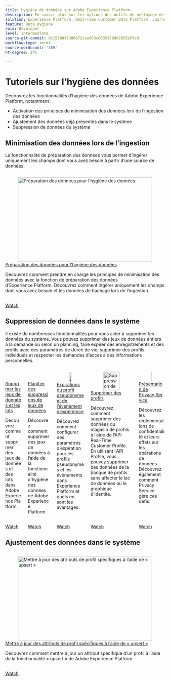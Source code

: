 ```yaml
---
title: Hygiène de données sur Adobe Experience Platform
description: En savoir plus sur les options des outils de nettoyage de données dans Adobe Experience Platform
solution: Experience Platform, Real-Time Customer Data Platform, Journey Optimizer
feature: Data Hygiene
role: Developer
level: Intermediate
source-git-commit: 9c15708f7300672caa963c0635179dd2855e5fed
workflow-type: tm+mt
source-wordcount: '389'
ht-degree: 24%

---
```


# Tutoriels sur l’hygiène des données

Découvrez les fonctionnalités d’hygiène des données de Adobe Experience Platform, notamment :

* Activation des principes de minimisation des données lors de l’ingestion des données
* Ajustement des données déjà présentes dans le système
* Suppression de données du système

<!--
Data hygiene:

* Enables citizen data stewards working in Privacy or IT teams to manage customer data lifecycle.
* Provides foundational workflows for setting expiration of datasets based on corporate policies, partner
arrangements, customer commitments or regulatory needs.
* Provides foundational workflows for managing targeted treatment of identities and data belonging to consumers in a
holistic fashion.
* Provides monitoring, work order management and notifications of tasks.
* Provides the ability to log the lifecyle management tasks for auditing purposes.
-->

## Minimisation des données lors de l’ingestion

La fonctionnalité de préparation des données vous permet d’ingérer uniquement les champs dont vous avez besoin à partir d’une source de données.

<!-- CARDS
{cta=Watch}
* data-prep-for-data-hygiene.md
-->
<!-- START CARDS HTML - DO NOT MODIFY BY HAND -->
<div class="columns">
    <div class="column is-half-tablet is-half-desktop is-one-third-widescreen" aria-label="Data prep for data hygiene">
        <div class="card" style="height: 100%; display: flex; flex-direction: column; height: 100%;">
            <div class="card-image">
                <figure class="image x-is-16by9">
                    <a href="data-prep-for-data-hygiene.md" title="Préparation des données pour l’hygiène des données" target="_blank" rel="referrer">
                        <img class="is-bordered-r-small" src="https://video.tv.adobe.com/v/3449277/?format=jpeg&nocache=1740251397387&captions=fre_fr" alt="Préparation des données pour l’hygiène des données"
                             style="width: 100%; aspect-ratio: 16 / 9; object-fit: cover; overflow: hidden; display: block; margin: auto;">
                    </a>
                </figure>
            </div>
            <div class="card-content is-padded-small" style="display: flex; flex-direction: column; flex-grow: 1; justify-content: space-between;">
                <div class="top-card-content">
                    <p class="headline is-size-6 has-text-weight-bold">
                        <a href="data-prep-for-data-hygiene.md" target="_blank" rel="referrer" title="Préparation des données pour l’hygiène des données">Préparation des données pour l’hygiène des données</a>
                    </p>
                    <p class="is-size-6">Découvrez comment prendre en charge les principes de minimisation des données avec la fonction de préparation des données d’Experience Platform. Découvrez comment ingérer uniquement les champs dont vous avez besoin et les données de hachage lors de l’ingestion.</p>
                </div>
                <a href="data-prep-for-data-hygiene.md" target="_blank" rel="referrer" class="spectrum-Button spectrum-Button--outline spectrum-Button--primary spectrum-Button--sizeM" style="align-self: flex-start; margin-top: 1rem;">
                    <span class="spectrum-Button-label has-no-wrap has-text-weight-bold">Watch</span>
                </a>
            </div>
        </div>
    </div>
</div>
<!-- END CARDS HTML - DO NOT MODIFY BY HAND -->

## Suppression de données dans le système

Il existe de nombreuses fonctionnalités pour vous aider à supprimer les données du système. Vous pouvez supprimer des jeux de données entiers à la demande ou selon un planning, faire expirer des enregistrements et des profils avec des paramètres de durée de vie, supprimer des profils individuels et respecter les demandes d’accès à des informations personnelles.
<!-- CARDS
{cta=Watch}
* delete-datasets-and-batches.md
* ../data-lifecycle/expire-datasets.md
* pseudonymous-profile-and-event-expiration.md
* ../profiles/delete-profiles.md{description=Learn how to delete data from the Profile Store using the Real-Time Customer Profile API. By using the Profile API, you can remove data from the profile store without affecting the data lake or identity graph.}
* ../privacy/introduction-to-privacy-services.md
-->
<!-- START CARDS HTML - DO NOT MODIFY BY HAND -->
<div class="columns">
    <div class="column is-half-tablet is-half-desktop is-one-third-widescreen" aria-label="Delete datasets and batches">
        <div class="card" style="height: 100%; display: flex; flex-direction: column; height: 100%;">
            <div class="card-image">
                <figure class="image x-is-16by9">
                    <a href="delete-datasets-and-batches.md" title="Supprimer les jeux de données et les lots" target="_blank" rel="referrer">
                        <img class="is-bordered-r-small" src="https://video.tv.adobe.com/v/3429790/?format=jpeg&nocache=1740251397681" alt="Supprimer les jeux de données et les lots"
                             style="width: 100%; aspect-ratio: 16 / 9; object-fit: cover; overflow: hidden; display: block; margin: auto;">
                    </a>
                </figure>
            </div>
            <div class="card-content is-padded-small" style="display: flex; flex-direction: column; flex-grow: 1; justify-content: space-between;">
                <div class="top-card-content">
                    <p class="headline is-size-6 has-text-weight-bold">
                        <a href="delete-datasets-and-batches.md" target="_blank" rel="referrer" title="Supprimer les jeux de données et les lots">Supprimer les jeux de données et les lots</a>
                    </p>
                    <p class="is-size-6">Découvrez comment supprimer des jeux de données et des lots dans Adobe Experience Platform.</p>
                </div>
                <a href="delete-datasets-and-batches.md" target="_blank" rel="referrer" class="spectrum-Button spectrum-Button--outline spectrum-Button--primary spectrum-Button--sizeM" style="align-self: flex-start; margin-top: 1rem;">
                    <span class="spectrum-Button-label has-no-wrap has-text-weight-bold">Watch</span>
                </a>
            </div>
        </div>
    </div>
    <div class="column is-half-tablet is-half-desktop is-one-third-widescreen" aria-label="Schedule dataset deletes">
        <div class="card" style="height: 100%; display: flex; flex-direction: column; height: 100%;">
            <div class="card-image">
                <figure class="image x-is-16by9">
                    <a href="../data-lifecycle/expire-datasets.md" title="Planifier des suppressions de jeux de données" target="_blank" rel="referrer">
                        <img class="is-bordered-r-small" src="https://video.tv.adobe.com/v/3430312?format=jpeg&nocache=1740251397716&captions=fre_fr" alt="Planifier des suppressions de jeux de données"
                             style="width: 100%; aspect-ratio: 16 / 9; object-fit: cover; overflow: hidden; display: block; margin: auto;">
                    </a>
                </figure>
            </div>
            <div class="card-content is-padded-small" style="display: flex; flex-direction: column; flex-grow: 1; justify-content: space-between;">
                <div class="top-card-content">
                    <p class="headline is-size-6 has-text-weight-bold">
                        <a href="../data-lifecycle/expire-datasets.md" target="_blank" rel="referrer" title="Planifier des suppressions de jeux de données">Planifier des suppressions de jeux de données</a>
                    </p>
                    <p class="is-size-6">Découvrez comment supprimer des jeux de données à l’aide de la fonctionnalité d’hygiène des données de Adobe Experience Platform.</p>
                </div>
                <a href="../data-lifecycle/expire-datasets.md" target="_blank" rel="referrer" class="spectrum-Button spectrum-Button--outline spectrum-Button--primary spectrum-Button--sizeM" style="align-self: flex-start; margin-top: 1rem;">
                    <span class="spectrum-Button-label has-no-wrap has-text-weight-bold">Watch</span>
                </a>
            </div>
        </div>
    </div>
    <div class="column is-half-tablet is-half-desktop is-one-third-widescreen" aria-label="Pseudonymous profile and Experience Event expirations">
        <div class="card" style="height: 100%; display: flex; flex-direction: column; height: 100%;">
            <div class="card-image">
                <figure class="image x-is-16by9">
                    <a href="pseudonymous-profile-and-event-expiration.md" title="Expirations de profils pseudonymes et d’événements d’expérience" target="_blank" rel="referrer">
                        <img class="is-bordered-r-small" src="https://video.tv.adobe.com/v/3449854?format=jpeg&nocache=1740251397705&captions=fre_fr" alt="Expirations de profils pseudonymes et d’événements d’expérience"
                             style="width: 100%; aspect-ratio: 16 / 9; object-fit: cover; overflow: hidden; display: block; margin: auto;">
                    </a>
                </figure>
            </div>
            <div class="card-content is-padded-small" style="display: flex; flex-direction: column; flex-grow: 1; justify-content: space-between;">
                <div class="top-card-content">
                    <p class="headline is-size-6 has-text-weight-bold">
                        <a href="pseudonymous-profile-and-event-expiration.md" target="_blank" rel="referrer" title="Expirations de profils pseudonymes et d’événements d’expérience">Expirations du profil pseudonyme et de l’événement d’expérience</a>
                    </p>
                    <p class="is-size-6">Découvrez comment configurer des paramètres d’expiration pour les profils pseudonymes et les événements dans Experience Platform et quels en sont les avantages.</p>
                </div>
                <a href="pseudonymous-profile-and-event-expiration.md" target="_blank" rel="referrer" class="spectrum-Button spectrum-Button--outline spectrum-Button--primary spectrum-Button--sizeM" style="align-self: flex-start; margin-top: 1rem;">
                    <span class="spectrum-Button-label has-no-wrap has-text-weight-bold">Watch</span>
                </a>
            </div>
        </div>
    </div>
    <div class="column is-half-tablet is-half-desktop is-one-third-widescreen" aria-label="Delete profiles">
        <div class="card" style="height: 100%; display: flex; flex-direction: column; height: 100%;">
            <div class="card-image">
                <figure class="image x-is-16by9">
                    <a href="../profiles/delete-profiles.md" title="Suppression de profils" target="_blank" rel="referrer">
                        <img class="is-bordered-r-small" src="https://video.tv.adobe.com/v/3429807/?format=jpeg&nocache=1740251397692" alt="Suppression de profils"
                             style="width: 100%; aspect-ratio: 16 / 9; object-fit: cover; overflow: hidden; display: block; margin: auto;">
                    </a>
                </figure>
            </div>
            <div class="card-content is-padded-small" style="display: flex; flex-direction: column; flex-grow: 1; justify-content: space-between;">
                <div class="top-card-content">
                    <p class="headline is-size-6 has-text-weight-bold">
                        <a href="../profiles/delete-profiles.md" target="_blank" rel="referrer" title="Suppression de profils">Supprimer des profils</a>
                    </p>
                    <p class="is-size-6">Découvrez comment supprimer des données du magasin de profils à l’aide de l’API Real-Time Customer Profile. En utilisant l’API Profile, vous pouvez supprimer des données de la banque de profils sans affecter le lac de données ou le graphique d’identité.</p>
                </div>
                <a href="../profiles/delete-profiles.md" target="_blank" rel="referrer" class="spectrum-Button spectrum-Button--outline spectrum-Button--primary spectrum-Button--sizeM" style="align-self: flex-start; margin-top: 1rem;">
                    <span class="spectrum-Button-label has-no-wrap has-text-weight-bold">Watch</span>
                </a>
            </div>
        </div>
    </div>
    <div class="column is-half-tablet is-half-desktop is-one-third-widescreen" aria-label="Introduction to Privacy Service">
        <div class="card" style="height: 100%; display: flex; flex-direction: column; height: 100%;">
            <div class="card-image">
                <figure class="image x-is-16by9">
                    <a href="../privacy/introduction-to-privacy-services.md" title="Présentation de Privacy Service" target="_blank" rel="referrer">
                        <img class="is-bordered-r-small" src="https://video.tv.adobe.com/v/336074?format=jpeg&nocache=1740251397727" alt="Présentation de Privacy Service"
                             style="width: 100%; aspect-ratio: 16 / 9; object-fit: cover; overflow: hidden; display: block; margin: auto;">
                    </a>
                </figure>
            </div>
            <div class="card-content is-padded-small" style="display: flex; flex-direction: column; flex-grow: 1; justify-content: space-between;">
                <div class="top-card-content">
                    <p class="headline is-size-6 has-text-weight-bold">
                        <a href="../privacy/introduction-to-privacy-services.md" target="_blank" rel="referrer" title="Présentation de Privacy Service">Présentation de Privacy Service</a>
                    </p>
                    <p class="is-size-6">Découvrez les réglementations de confidentialité et leurs effets sur les opérations de données. Découvrez également comment Privacy Service gère ces défis.</p>
                </div>
                <a href="../privacy/introduction-to-privacy-services.md" target="_blank" rel="referrer" class="spectrum-Button spectrum-Button--outline spectrum-Button--primary spectrum-Button--sizeM" style="align-self: flex-start; margin-top: 1rem;">
                    <span class="spectrum-Button-label has-no-wrap has-text-weight-bold">Watch</span>
                </a>
            </div>
        </div>
    </div>
</div>
<!-- END CARDS HTML - DO NOT MODIFY BY HAND -->





## Ajustement des données dans le système

<!-- CARDS
{cta=Watch}
* ../profiles/update-a-specific-attribute-with-upsert.md
-->
<!-- START CARDS HTML - DO NOT MODIFY BY HAND -->
<div class="columns">
    <div class="column is-half-tablet is-half-desktop is-one-third-widescreen" aria-label="Update specific profile attributes using `upsert`">
        <div class="card" style="height: 100%; display: flex; flex-direction: column; height: 100%;">
            <div class="card-image">
                <figure class="image x-is-16by9">
                    <a href="../profiles/update-a-specific-attribute-with-upsert.md" title="Mettre à jour des attributs de profil spécifiques à l’aide de « upsert »" target="_blank" rel="referrer">
                        <img class="is-bordered-r-small" src="https://video.tv.adobe.com/v/3443443/?format=jpeg&nocache=1740251398874&captions=fre_fr" alt="Mettre à jour des attributs de profil spécifiques à l’aide de « upsert »"
                             style="width: 100%; aspect-ratio: 16 / 9; object-fit: cover; overflow: hidden; display: block; margin: auto;">
                    </a>
                </figure>
            </div>
            <div class="card-content is-padded-small" style="display: flex; flex-direction: column; flex-grow: 1; justify-content: space-between;">
                <div class="top-card-content">
                    <p class="headline is-size-6 has-text-weight-bold">
                        <a href="../profiles/update-a-specific-attribute-with-upsert.md" target="_blank" rel="referrer" title="Mettre à jour des attributs de profil spécifiques à l’aide de « upsert »">Mettre à jour des attributs de profil spécifiques à l’aide de « upsert »</a>
                    </p>
                    <p class="is-size-6">Découvrez comment mettre à jour un attribut spécifique d’un profil à l’aide de la fonctionnalité « upsert » de Adobe Experience Platform.</p>
                </div>
                <a href="../profiles/update-a-specific-attribute-with-upsert.md" target="_blank" rel="referrer" class="spectrum-Button spectrum-Button--outline spectrum-Button--primary spectrum-Button--sizeM" style="align-self: flex-start; margin-top: 1rem;">
                    <span class="spectrum-Button-label has-no-wrap has-text-weight-bold">Watch</span>
                </a>
            </div>
        </div>
    </div>
</div>
<!-- END CARDS HTML - DO NOT MODIFY BY HAND -->
